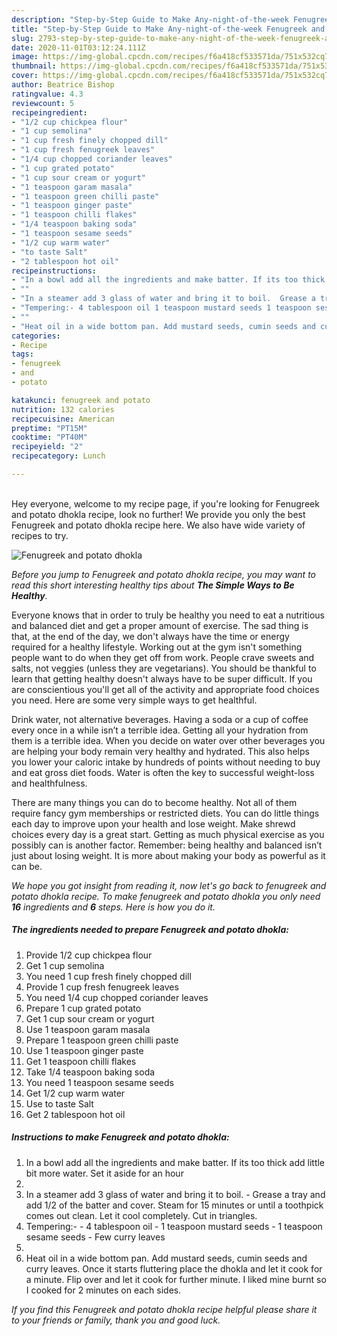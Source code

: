 ```yaml
---
description: "Step-by-Step Guide to Make Any-night-of-the-week Fenugreek and potato dhokla"
title: "Step-by-Step Guide to Make Any-night-of-the-week Fenugreek and potato dhokla"
slug: 2793-step-by-step-guide-to-make-any-night-of-the-week-fenugreek-and-potato-dhokla
date: 2020-11-01T03:12:24.111Z
image: https://img-global.cpcdn.com/recipes/f6a418cf533571da/751x532cq70/fenugreek-and-potato-dhokla-recipe-main-photo.jpg
thumbnail: https://img-global.cpcdn.com/recipes/f6a418cf533571da/751x532cq70/fenugreek-and-potato-dhokla-recipe-main-photo.jpg
cover: https://img-global.cpcdn.com/recipes/f6a418cf533571da/751x532cq70/fenugreek-and-potato-dhokla-recipe-main-photo.jpg
author: Beatrice Bishop
ratingvalue: 4.3
reviewcount: 5
recipeingredient:
- "1/2 cup chickpea flour"
- "1 cup semolina"
- "1 cup fresh finely chopped dill"
- "1 cup fresh fenugreek leaves"
- "1/4 cup chopped coriander leaves"
- "1 cup grated potato"
- "1 cup sour cream or yogurt"
- "1 teaspoon garam masala"
- "1 teaspoon green chilli paste"
- "1 teaspoon ginger paste"
- "1 teaspoon chilli flakes"
- "1/4 teaspoon baking soda"
- "1 teaspoon sesame seeds"
- "1/2 cup warm water"
- "to taste Salt"
- "2 tablespoon hot oil"
recipeinstructions:
- "In a bowl add all the ingredients and make batter. If its too thick add little bit more water. Set it aside for an hour"
- ""
- "In a steamer add 3 glass of water and bring it to boil.  Grease a tray and add 1/2 of the batter and cover. Steam for 15 minutes or until a toothpick comes out clean. Let it cool completely. Cut in triangles."
- "Tempering:- 4 tablespoon oil 1 teaspoon mustard seeds 1 teaspoon sesame seeds  Few curry leaves"
- ""
- "Heat oil in a wide bottom pan. Add mustard seeds, cumin seeds and curry leaves. Once it starts fluttering place the dhokla and let it cook for a minute. Flip over and let it cook for further minute. I liked mine burnt so I cooked for 2 minutes on each sides."
categories:
- Recipe
tags:
- fenugreek
- and
- potato

katakunci: fenugreek and potato 
nutrition: 132 calories
recipecuisine: American
preptime: "PT15M"
cooktime: "PT40M"
recipeyield: "2"
recipecategory: Lunch

---
```

<br>
Hey everyone, welcome to my recipe page, if you're looking for Fenugreek and potato dhokla recipe, look no further! We provide you only the best Fenugreek and potato dhokla recipe here. We also have wide variety of recipes to try.
<br>


![Fenugreek and potato dhokla](https://img-global.cpcdn.com/recipes/f6a418cf533571da/751x532cq70/fenugreek-and-potato-dhokla-recipe-main-photo.jpg)

<i>Before you jump to Fenugreek and potato dhokla recipe, you may want to read this short interesting healthy tips about <strong>The Simple Ways to Be Healthy</strong>.</i>

Everyone knows that in order to truly be healthy you need to eat a nutritious and balanced diet and get a proper amount of exercise. The sad thing is that, at the end of the day, we don't always have the time or energy required for a healthy lifestyle. Working out at the gym isn't something people want to do when they get off from work. People crave sweets and salts, not veggies (unless they are vegetarians). You should be thankful to learn that getting healthy doesn't always have to be super difficult. If you are conscientious you'll get all of the activity and appropriate food choices you need. Here are some very simple ways to get healthful.

Drink water, not alternative beverages. Having a soda or a cup of coffee every once in a while isn’t a terrible idea. Getting all your hydration from them is a terrible idea. When you decide on water over other beverages you are helping your body remain very healthy and hydrated. This also helps you lower your caloric intake by hundreds of points without needing to buy and eat gross diet foods. Water is often the key to successful weight-loss and healthfulness.

There are many things you can do to become healthy. Not all of them require fancy gym memberships or restricted diets. You can do little things each day to improve upon your health and lose weight. Make shrewd choices every day is a great start. Getting as much physical exercise as you possibly can is another factor. Remember: being healthy and balanced isn’t just about losing weight. It is more about making your body as powerful as it can be. 


<i>We hope you got insight from reading it, now let's go back to fenugreek and potato dhokla recipe. To make fenugreek and potato dhokla you only need <strong>16</strong> ingredients and <strong>6</strong> steps. Here is how you do it.
</i>

##### The ingredients needed to prepare Fenugreek and potato dhokla:

1. Provide 1/2 cup chickpea flour
1. Get 1 cup semolina
1. You need 1 cup fresh finely chopped dill
1. Provide 1 cup fresh fenugreek leaves
1. You need 1/4 cup chopped coriander leaves
1. Prepare 1 cup grated potato
1. Get 1 cup sour cream or yogurt
1. Use 1 teaspoon garam masala
1. Prepare 1 teaspoon green chilli paste
1. Use 1 teaspoon ginger paste
1. Get 1 teaspoon chilli flakes
1. Take 1/4 teaspoon baking soda
1. You need 1 teaspoon sesame seeds
1. Get 1/2 cup warm water
1. Use to taste Salt
1. Get 2 tablespoon hot oil


##### Instructions to make Fenugreek and potato dhokla:

1. In a bowl add all the ingredients and make batter. If its too thick add little bit more water. Set it aside for an hour
1. 
1. In a steamer add 3 glass of water and bring it to boil.  - Grease a tray and add 1/2 of the batter and cover. Steam for 15 minutes or until a toothpick comes out clean. Let it cool completely. Cut in triangles.
1. Tempering:- - 4 tablespoon oil - 1 teaspoon mustard seeds - 1 teaspoon sesame seeds  - Few curry leaves
1. 
1. Heat oil in a wide bottom pan. Add mustard seeds, cumin seeds and curry leaves. Once it starts fluttering place the dhokla and let it cook for a minute. Flip over and let it cook for further minute. I liked mine burnt so I cooked for 2 minutes on each sides.


<i>If you find this Fenugreek and potato dhokla recipe helpful please share it to your friends or family, thank you and good luck.</i>
